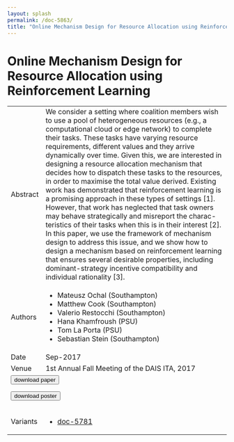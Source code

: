 ```yaml
---
layout: splash
permalink: /doc-5863/
title: "Online Mechanism Design for Resource Allocation using Reinforcement Learning"
---
```


# Online Mechanism Design for Resource Allocation using Reinforcement Learning

<table>
    <tbody>
    <tr>
        <td>Abstract</td>
        <td>We consider a setting where coalition members wish to use a pool of heterogeneous resources (e.g., a computational cloud or edge network) to complete their tasks. These tasks have varying resource requirements, different values and they arrive dynamically over time. Given this, we are interested in designing a resource allocation mechanism that decides how to dispatch these tasks to the resources, in order to maximise the total value derived. Existing work has demonstrated that reinforcement learning is a promising approach in these types of settings [1]. However, that work has neglected that task owners may behave strategically and misreport the charac- teristics of their tasks when this is in their interest [2]. In this paper, we use the framework of mechanism design to address this issue, and we show how to design a mechanism based on reinforcement learning that ensures several desirable properties, including dominant-strategy incentive compatibility and individual rationality [3].</td>
    </tr>
    <tr>
        <td>Authors</td>
        <td>
            <ul>
                <li>Mateusz Ochal (Southampton)</li>
                <li>Matthew Cook (Southampton)</li>
                <li>Valerio Restocchi (Southampton)</li>
                <li>Hana Khamfroush (PSU)</li>
                <li>Tom La Porta (PSU)</li>
                <li>Sebastian Stein (Southampton)</li>
            </ul>
        </td>
    </tr>
    <tr>
        <td>Date</td>
        <td>Sep-2017</td>
    </tr>
    <tr>
        <td>Venue</td>
        <td>1st Annual Fall Meeting of the DAIS ITA, 2017</td>
    </tr>
        <tr>
            <td colspan="2">
                <form method="get" action="https://dais-ita.org/sites/default/files/1542.pdf">
                    <button type="submit">download paper</button>
                </form>
                <form method="get" action="https://dais-ita.org/sites/default/files/1542_poster.pdf">
                    <button type="submit">download poster</button>
                </form>
            </td>
        </tr>
        <tr>
            <td>Variants</td>
            <td>
                <ul>
                    <li><a href="${varId}">doc-5781</a></li>
                </ul>
            </td>
        </tr>
    </tbody>
</table>
